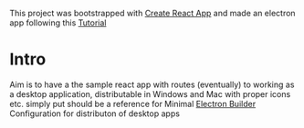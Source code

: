 This project was bootstrapped with [Create React App](https://github.com/facebookincubator/create-react-app) and made an electron app following this [Tutorial](https://medium.com/@kitze/%EF%B8%8F-from-react-to-an-electron-app-ready-for-production-a0468ecb1da3)

# Intro
Aim is to have a the sample react app with routes (eventually) to working as a desktop application, distributable in Windows and Mac with proper icons etc. simply put should be a reference for Minimal [Electron Builder](https://github.com/electron-userland/electron-builder) Configuration for distributon of desktop apps
